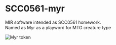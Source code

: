 # SCC0561-myr
MIR software intended as SCC0561 homework. \
Named as Myr as a playword for MTG creature type

![Myr token](https://repositorio.sbrauble.com/arquivos/in/magic/458120/5f4244242d05c-cyxfud-x9ou32-5f4c0f98db474e7d5ef15d4ca22d26ff.jpg)

